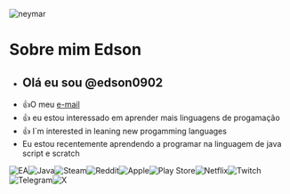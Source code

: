 
<!---comentario, serve para esconder ou ocultar dados --->
![neymar](https://i.gifer.com/origin/9f/9f91f60fb9ecd62c182f0d3719fd2aa1_w200.gif)

# Sobre mim **Edson**
- ## **Olá eu sou @edson0902**
- :+1:O meu [e-mail](figueiredo.edson@escola.pr.gov.br)
- :+1: eu estou interessado em aprender mais linguagens de progamação
- :+1: I`m interested in leaning new progamming languages
- Eu estou recentemente aprendendo a programar na linguagem de java script e scratch
  
 ![EA](https://img.shields.io/badge/ea-%23000000.svg?style=for-the-badge&logo=ea&logoColor=white)![Java](https://img.shields.io/badge/java-%23ED8B00.svg?style=for-the-badge&logo=openjdk&logoColor=white)![Steam](https://img.shields.io/badge/steam-%23000000.svg?style=for-the-badge&logo=steam&logoColor=white)![Reddit](https://img.shields.io/badge/Reddit-FF4500?style=for-the-badge&logo=reddit&logoColor=white)![Apple](https://img.shields.io/badge/Apple-%23000000.svg?style=for-the-badge&logo=apple&logoColor=white)![Play Store](https://img.shields.io/badge/Google_Play-414141?style=for-the-badge&logo=google-play&logoColor=white)![Netflix](https://img.shields.io/badge/Netflix-E50914?style=for-the-badge&logo=netflix&logoColor=white)![Twitch](https://img.shields.io/badge/Twitch-9347FF?style=for-the-badge&logo=twitch&logoColor=white)![Telegram](https://img.shields.io/badge/Telegram-2CA5E0?style=for-the-badge&logo=telegram&logoColor=white)![X](https://img.shields.io/badge/X-%23000000.svg?style=for-the-badge&logo=X&logoColor=white)
